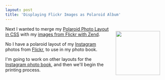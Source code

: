 ```yaml
---
layout: post
title: 'Displaying Flickr Images as Polaroid Album'
---
```

<a href="http://www.flickr.com" target="_blank"><img style="padding: 15px;" src="http://kinlane-productions.s3.amazonaws.com/flickr.jpg" alt="" width="140" align="right" /></a>Next I wanted to merge my <a href="http://www.kinlane.com/2011/02/polaroid-photo-layout-in-css/" target="_blank">Polaroid Photo Layout in CSS</a> with my <a href="http://www.kinlane.com/2011/02/pull-images-from-flickr-with-zend/" target="_blank">images from Flickr with Zend</a>.<p></p>
<script src="https://gist.github.com/823530.js?file=gistfile1.txt"></script><p></p>
No I have a polaroid layout of my <a href="http://instagr.am/" target="_blank">Instagram</a> photos from <a href="http://www.flickr.com">Flickr</a>, to use in my photo book.<p></p>
I'm going to work on other layouts for the <a href="http://www.kinlane.com/2011/01/instagram-photo-book-idea/" target="_blank">Instagram photo book</a>, and then we'll begin the printing process.